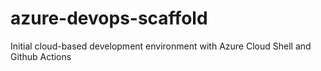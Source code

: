 # azure-devops-scaffold
Initial cloud-based development environment with Azure Cloud Shell and Github Actions
